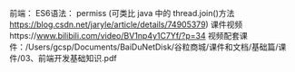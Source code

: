 
前端：
ES6语法：
permiss
(可类比  java 中的 thread.join()方法 https://blog.csdn.net/jaryle/article/details/74905379)
课件视频https://www.bilibili.com/video/BV1np4y1C7Yf/?p=34
视频配套课件：/Users/gcsp/Documents/BaiDuNetDisk/谷粒商城/课件和文档/基础篇/课件/03、前端开发基础知识.pdf
